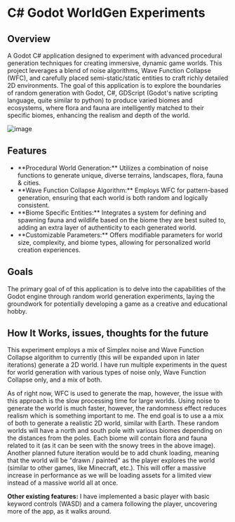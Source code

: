 # C# Godot WorldGen Experiments

<h2>Overview</h2>
<p>A Godot C# application designed to experiment with advanced procedural generation techniques for creating immersive, dynamic game worlds. This project leverages a blend of noise algorithms, Wave Function Collapse (WFC), and carefully placed semi-static/static entities to craft richly detailed 2D environments. The goal of this application is to explore the boundaries of random generation with Godot, C#, GDScript (Godot's native scripting language, quite similar to python) to produce varied biomes and ecosystems, where flora and fauna are intelligently matched to their specific biomes, enhancing the realism and depth of the world.</p>

![image](https://github.com/codeSmithDave/C-Sharp-Godot-WorldGen-Experiments/assets/29952471/6e24b7e8-c988-4806-b14a-10923f4407bb)


<h2>Features</h2>
<ul>
 <li>**Procedural World Generation:** Utilizes a combination of noise functions to generate unique, diverse terrains, landscapes, flora, fauna & cities.</li>
 <li>**Wave Function Collapse Algorithm:** Employs WFC for pattern-based generation, ensuring that each world is both random and logically consistent.</li>
 <li>**Biome Specific Entities:** Integrates a system for defining and spawning fauna and wildlife based on the biome they are best suited to, adding an extra layer of authenticity to each generated world.</li>
 <li>**Customizable Parameters:** Offers modifiable parameters for world size, complexity, and biome types, allowing for personalized world creation experiences.</li>
</ul>

<h2>Goals</h2>
<p>The primary goal of of this application is to delve into the capabilities of the Godot engine through random world generation experiments, laying the groundwork for potentially developing a game as a creative and educational hobby.</p>

<h2>How It Works, issues, thoughts for the future</h2>
<p>This experiment employs a mix of Simplex noise and Wave Function Collapse algorithm to currently (this will be expanded upon in later iterations) generate a 2D world. I have run multiple experiments in the quest for world generation with various types of noise only, Wave Function Collapse only, and a mix of both.

As of right now, WFC is used to generate the map, however, the issue with this approach is the slow processing time for large worlds. Using noise to generate the world is much faster, however, the randomness effect reduces realism which is something important to me. The end goal is to use a a mix of both to generate a realistic 2D world, similar with Earth. These random worlds will have a north and south pole with various biomes depending on the distances from the poles. Each biome will contain flora and fauna related to it (as it can be seen with the snowy trees in the above image). Another planned future iteration would be to add chunk loading, meaning that the world will be "drawn / painted" as the player explores the world (similar to other games, like Minecraft, etc.). This will offer a massive increase in performance as we will be loading assets for a limited view instead of a massive world all at once.

**Other existing features:**
I have implemented a basic player with basic keyword controls (WASD) and a camera following the player, uncovering more of the app, as it walks around.</p>
